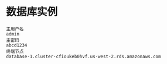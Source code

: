 # 数据库实例
~~~
主用户名
admin
主密码
abcd1234
终端节点
database-1.cluster-cfioukeb0hvf.us-west-2.rds.amazonaws.com
~~~
